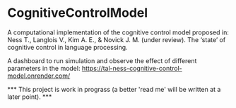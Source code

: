 # CognitiveControlModel
A computational implementation of the cognitive control model proposed in: Ness T., Langlois V., Kim A. E., &amp; Novick J. M. (under review). The ‘state’ of cognitive control in language processing.

A dashboard to run simulation and observe the effect of different parameters in the model:
[https://tal-ness-cognitive-control-model.onrender.com/
](https://tal-ness-cognitive-control-model.onrender.com/)

*** This project is work in prograss (a better 'read me' will be written at a later point). ***
